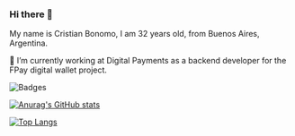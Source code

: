 ### Hi there 👋

<!--
**bonomocristian/bonomocristian** is a ✨ _special_ ✨ repository because its `README.md` (this file) appears on your GitHub profile.

Here are some ideas to get you started:

- 🔭 I’m currently working on ...
- 🌱 I’m currently learning ...
- 👯 I’m looking to collaborate on ...
- 🤔 I’m looking for help with ...
- 💬 Ask me about ...
- 📫 How to reach me: ...
- 😄 Pronouns: ...
- ⚡ Fun fact: ...
-->

My name is Cristian Bonomo, I am 32 years old, from Buenos Aires, Argentina.

🔭 I’m currently working at Digital Payments as a backend developer for the FPay digital wallet project.

![Badges](https://img.shields.io/badge/Backend-NodeJS-brightgreen)

[![Anurag's GitHub stats](https://github-readme-stats.vercel.app/api?username=bonomocristian&show_icons=true)](https://github.com/anuraghazra/github-readme-stats)

[![Top Langs](https://github-readme-stats.vercel.app/api/top-langs/?username=bonomocristian&layout=compact)](https://github.com/anuraghazra/github-readme-stats)
